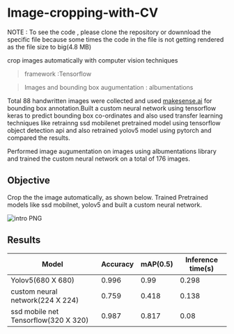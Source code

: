 # Image-cropping-with-CV

NOTE : To see the code , please clone the repository or downnload the specific file because some times the code in the file is not getting rendered as the file size to big(4.8 MB)


crop images automatically with computer vision techniques

>framework  :Tensorflow 

>Images and bounding box augumentation : albumentations 

Total 88 handwritten images were collected and used [makesense.ai](https://www.makesense.ai/) for bounding box annotation.Built a custom neural network using tensorflow keras to predict bounding box co-ordinates and also used transfer learning techniques like retrainng ssd mobilenet pretrained model using tensorflow object detection api and also retrained yolov5 model using pytorch and compared the results.

Performed image augumentation on images using albumentations library and trained the custom neural network on a total of 176 images.


## Objective 


Crop the the image automatically, as shown below. 
Trained Pretrained models like ssd mobilnet, yolov5 and built a custom neural network.





![intro PNG](https://github.com/SSahas/Image-cropping-with-Computer-vision/assets/82393353/aa534e0c-febf-4b37-9a4b-c7ef371791de)


## Results 

| Model | Accuracy | mAP(0.5) | Inference time(s) |
| ------ | ------ | ------ | ------ |
| Yolov5(680 X 680) | 0.996 |  0.99 | 0.298 |
| custom neural network(224 X 224) | 0.759 | 0.418 | 0.138 |
| ssd mobile net Tensorflow(320 X 320) | 0.987 | 0.817 | 0.08 |
